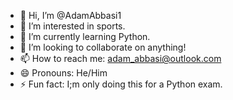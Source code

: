 - 👋 Hi, I’m @AdamAbbasi1
- 👀 I’m interested in sports.
- 🌱 I’m currently learning Python.
- 💞️ I’m looking to collaborate on anything!
- 📫 How to reach me: adam_abbasi@outlook.com
- 😄 Pronouns: He/Him
- ⚡ Fun fact: I;m only doing this for a Python exam.

<!---
AdamAbbasi1/AdamAbbasi1 is a ✨ special ✨ repository because its `README.md` (this file) appears on your GitHub profile.
You can click the Preview link to take a look at your changes.
--->
